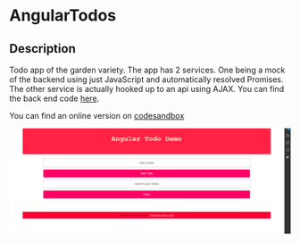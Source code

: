 # AngularTodos

## Description

Todo app of the garden variety. The app has 2 services.  One being a mock of the backend using just JavaScript and automatically resolved Promises.  The other service is actually hooked up to an api using AJAX. You can find the back end code [here](https://github.com/JasonBBelcher/todos-backend).

You can find an online version on [codesandbox](https://codesandbox.io/s/angular-2c6v2?fontsize=14)


![screenshot of application](screenshot_of_app.png)


